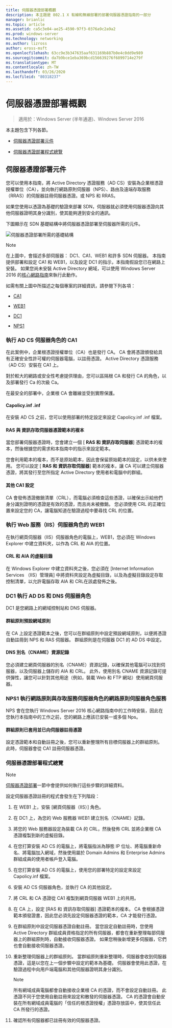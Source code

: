 ```yaml
---
title: 伺服器憑證部署概觀
description: 本主題是 802.1 X 有線和無線部署的部署伺服器憑證指南的一部分
manager: brianlic
ms.topic: article
ms.assetid: ca5c3e04-ae25-4590-97f3-0376a9c2a9a2
ms.prod: windows-server
ms.technology: networking
ms.author: lizross
author: eross-msft
ms.openlocfilehash: 63cc9e3b347635aaf631169b887b0e4c0dd9e989
ms.sourcegitcommit: da7b9bce1eba369bcd156639276f6899714e279f
ms.translationtype: MT
ms.contentlocale: zh-TW
ms.lasthandoff: 03/26/2020
ms.locfileid: "80318237"
---
```

# <a name="server-certificate-deployment-overview"></a>伺服器憑證部署概觀

>適用於：Windows Server (半年通道)、Windows Server 2016

本主題包含下列各節。  
  
-   [伺服器憑證部署元件](#bkmk_components)
  
-   [伺服器憑證部署程式總覽](#bkmk_process)
  
## <a name="server-certificate-deployment-components"></a><a name="bkmk_components"></a>伺服器憑證部署元件
您可以使用本指南，將 Active Directory 憑證服務（AD CS）安裝為企業根憑證授權單位（CA），並向執行網路原則伺服器（NPS）、路由及遠端存取服務（RRAS）的伺服器註冊伺服器憑證。或 NPS 和 RRAS。


如果您使用以憑證為基礎的驗證來部署 SDN，伺服器就必須使用伺服器憑證向其他伺服器證明其身分識別，使其能夠達到安全的通訊。
  
下圖顯示在 SDN 基礎結構中將伺服器憑證部署至伺服器所需的元件。
  
![伺服器憑證部署所需的基礎結構](../../../media/Nps-Certs/Nps-Certs.jpg)  
  
> [!NOTE]  
> 在上圖中，會描述多部伺服器： DC1、CA1、WEB1 和許多 SDN 伺服器。 本指南提供部署和設定 CA1 和 WEB1，以及設定 DC1 的指示，本指南假設您已在網路上安裝。 如果您尚未安裝 Active Directory 網域，可以使用 Windows Server 2016 的[核心網路指南](https://technet.microsoft.com/library/mt604042.aspx)來執行此動作。  
  
如需有關上圖中所描述之每個專案的詳細資訊，請參閱下列各項：  
  
-   [CA1](#bkmk_ca1)  
  
-   [WEB1](#bkmk_web1)  
  
-   [DC1](#bkmk_dc1)  
  
-   [NPS1](#bkmk_nps1)  
  
### <a name="ca1-running-the-ad-cs-server-role"></a><a name="bkmk_ca1"></a>執行 AD CS 伺服器角色的 CA1  
在此案例中，企業根憑證授權單位（CA）也是發行 CA。 CA 會將憑證頒發給具有正確安全性許可權的伺服器電腦，以註冊憑證。 Active Directory 憑證服務（AD CS）安裝在 CA1 上。  
  
對於較大的網路或安全性考慮提供理由，您可以區隔根 CA 和發行 CA 的角色，以及部署發行 Ca 的次級 Ca。  
  
在最安全的部署中，企業根 CA 會離線並受到實際保護。   
  
#### <a name="capolicyinf"></a>Capolicy.inf .inf  
在安裝 AD CS 之前，您可以使用部署的特定設定來設定 Capolicy.inf .inf 檔案。  
  
#### <a name="copy-of-the-ras-and-ias-servers-certificate-template"></a>**RAS 與 資訊存取伺服器**憑證範本的複本  
當您部署伺服器憑證時，您會建立一個 [ **RAS 和 資訊存取伺服器**] 憑證範本的複本，然後根據您的需求和本指南中的指示來設定範本。   
  
您會利用範本的複本，而不是原始範本，因此會保留原始範本的設定，以供未來使用。 您可以設定 [ **RAS 和 資訊存取伺服器**] 範本的複本，讓 CA 可以建立伺服器憑證，將其發行至您所指定 Active Directory 使用者和電腦中的群組。  
  
#### <a name="additional-ca1-configuration"></a>其他 CA1 設定  
CA 會發佈憑證撤銷清單（CRL），而電腦必須檢查這些憑證，以確保出示給他們身分識別證明的憑證是有效的憑證，而且尚未被撤銷。 您必須使用 CRL 的正確位置來設定您的 CA，讓電腦知道在驗證過程中要尋找 CRL 的位置。  
  
### <a name="web1-running-the-web-services-iis-server-role"></a><a name="bkmk_web1"></a>執行 Web 服務（IIS）伺服器角色的 WEB1  
在執行網頁伺服器（IIS）伺服器角色的電腦上，WEB1，您必須在 Windows Explorer 中建立資料夾，以作為 CRL 和 AIA 的位置。  
  
#### <a name="virtual-directory-for-the-crl-and-aia"></a>CRL 和 AIA 的虛擬目錄  
在 Windows Explorer 中建立資料夾之後，您必須在 [Internet Information Services （IIS）管理員] 中將資料夾設定為虛擬目錄，以及為虛擬目錄設定存取控制清單，以允許電腦存取 AIA 和 CRL在該處發佈之後。  
  
### <a name="dc1-running-the-ad-ds-and-dns-server-roles"></a><a name="bkmk_dc1"></a>DC1 執行 AD DS 和 DNS 伺服器角色  
DC1 是您網路上的網域控制站和 DNS 伺服器。  
  
#### <a name="group-policy-default-domain-policy"></a>群組原則預設網域原則  
在 CA 上設定憑證範本之後，您可以在群組原則中設定預設網域原則，以便將憑證自動註冊到 NPS 和 RAS 伺服器。 群組原則是在伺服器 DC1 的 AD DS 中設定。  
  
#### <a name="dns-alias-cname-resource-record"></a>DNS 別名（CNAME）資源記錄  
您必須建立網頁伺服器的別名（CNAME）資源記錄，以確保其他電腦可以找到伺服器，以及伺服器上儲存的 AIA 和 CRL。 此外，使用別名 CNAME 資源記錄可提供彈性，讓您可以針對其他用途（例如，裝載 Web 和 FTP 網站）使用網頁伺服器。  
  
### <a name="nps1-running-the-network-policy-server-role-service-of-the-network-policy-and-access-services-server-role"></a><a name="bkmk_nps1"></a>NPS1 執行網路原則與存取服務伺服器角色的網路原則伺服器角色服務  
NPS 會在您執行 Windows Server 2016 核心網路指南中的工作時安裝，因此在您執行本指南中的工作之前，您的網路上應該已安裝一或多個 Nps。  
  
#### <a name="group-policy-applied-and-certificate-enrolled-to-servers"></a>群組原則已套用並已向伺服器註冊憑證  
設定憑證範本和自動註冊之後，您可以重新整理所有目標伺服器上的群組原則。 此時，伺服器會從 CA1 註冊伺服器憑證。  
  
### <a name="server-certificate-deployment-process-overview"></a><a name="bkmk_process"></a>伺服器憑證部署程式總覽  
  
> [!NOTE]  
> [伺服器憑證部署](../../../core-network-guide/cncg/server-certs/Server-Certificate-Deployment.md)一節中會提供如何執行這些步驟的詳細資料。  
  
設定伺服器憑證註冊的程式會發生在下列階段：  
  
1.  在 WEB1 上，安裝 [網頁伺服器（IIS）] 角色。  
  
2.  在 DC1 上，為您的 Web 服務器 WEB1 建立別名（CNAME）記錄。  
  
3.  將您的 Web 服務器設定為裝載 CA 的 CRL，然後發佈 CRL 並將企業根 CA 憑證複製到新的虛擬目錄。  
  
4.  在您打算安裝 AD CS 的電腦上，將電腦指派為靜態 IP 位址、將電腦重新命名、將電腦加入網域，然後使用屬於 Domain Admins 和 Enterprise Admins 群組成員的使用者帳戶登入電腦。  
  
5.  在您打算安裝 AD CS 的電腦上，使用您的部署特定的設定來設定 Capolicy.inf 檔案。  
  
6.  安裝 AD CS 伺服器角色，並執行 CA 的其他設定。  
  
7.  將 CRL 和 CA 憑證從 CA1 複製到網頁伺服器 WEB1 上的共用。  
  
8.  在 CA 上，設定 [RAS 和 資訊存取伺服器] 憑證範本的複本。 CA 會根據憑證範本頒發證書，因此您必須先設定伺服器憑證的範本，CA 才能發行憑證。  
  
9.  在群組原則中設定伺服器憑證自動註冊。 當您設定自動註冊時，您使用 Active Directory 群組成員資格指定的所有伺服器，都會在重新整理每部伺服器上的群組原則時，自動接收伺服器憑證。 如果您稍後新增更多伺服器，它們也會自動接收伺服器憑證。  
  
10. 重新整理伺服器上的群組原則。 當群組原則重新整理時，伺服器會收到伺服器憑證，這是以您在上一個步驟中設定的範本為基礎。 伺服器會使用此憑證，在驗證過程中向用戶端電腦和其他伺服器證明其身分識別。  
  
    > [!NOTE]  
    > 所有網域成員電腦都會自動接收企業根 CA 的憑證，而不會設定自動註冊。 此憑證不同于您使用自動註冊來設定和散發的伺服器憑證。 CA 的憑證會自動安裝在所有網域成員電腦的「信任的根憑證授權」憑證存放區中，使其信任此 CA 所發行的憑證。   
  
10. 確認所有伺服器都已註冊有效的伺服器憑證。  
  


